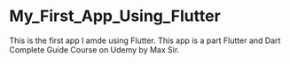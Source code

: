 # My_First_App_Using_Flutter
This is the first app I amde using Flutter. This app is a part Flutter and Dart Complete Guide Course on Udemy by Max Sir. 
